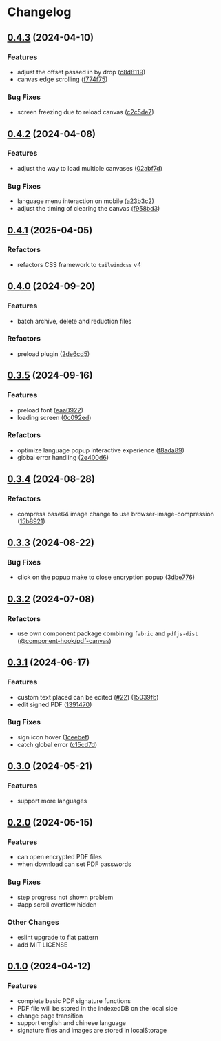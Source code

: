 # Changelog

## [0.4.3](https://github.com/tzuyi0817/PDF-signature/compare/v0.4.2...v0.4.3) (2024-04-10)

### Features

- adjust the offset passed in by drop ([c8d8119](https://github.com/tzuyi0817/PDF-signature/commit/c8d8119151dcf24cddd9d467877fdfa5e79a8819))
- canvas edge scrolling ([f774f75](https://github.com/tzuyi0817/PDF-signature/commit/f774f7551992e689daa1cc6bc622aa67458a2be6))

### Bug Fixes

- screen freezing due to reload canvas ([c2c5de7](https://github.com/tzuyi0817/PDF-signature/commit/c2c5de788242834f05595bb7e7b8a9a2c5725e30))

## [0.4.2](https://github.com/tzuyi0817/PDF-signature/compare/v0.4.1...v0.4.2) (2024-04-08)

### Features

- adjust the way to load multiple canvases ([02abf7d](https://github.com/tzuyi0817/PDF-signature/commit/02abf7d1a9dc077351b890a0df1ae02f215e023e))

### Bug Fixes

- language menu interaction on mobile ([a23b3c2](https://github.com/tzuyi0817/PDF-signature/commit/a23b3c21a3c8bd8134e27a931415cfea671c33b4))
- adjust the timing of clearing the canvas ([f958bd3](https://github.com/tzuyi0817/PDF-signature/commit/f958bd32479457bacf6f051374a3fb7534f4f7dc))

## [0.4.1](https://github.com/tzuyi0817/PDF-signature/compare/v0.4.0...v0.4.1) (2025-04-05)

### Refactors

- refactors CSS framework to `tailwindcss` v4

## [0.4.0](https://github.com/tzuyi0817/PDF-signature/compare/v0.3.5...v0.4.0) (2024-09-20)

### Features

- batch archive, delete and reduction files

### Refactors

- preload plugin ([2de6cd5](https://github.com/tzuyi0817/PDF-signature/commit/2de6cd50be81893812d2457e968494c22a40f8f4))

## [0.3.5](https://github.com/tzuyi0817/PDF-signature/compare/v0.3.4...v0.3.5) (2024-09-16)

### Features

- preload font ([eaa0922](https://github.com/tzuyi0817/PDF-signature/commit/eaa092243a1c55b4b733e5b823e8fe313a8a81af))
- loading screen ([0c092ed](https://github.com/tzuyi0817/PDF-signature/commit/0c092edf5300dd8cdfb6aff8309f49b7a4681513))

### Refactors

- optimize language popup interactive experience ([f8ada89](https://github.com/tzuyi0817/PDF-signature/commit/f8ada89a372422a7e5b673db48fa424846ce9535))
- global error handling ([2e400d6](https://github.com/tzuyi0817/PDF-signature/commit/2e400d610e2ac2884738c4d52821f67b20f5e716))

## [0.3.4](https://github.com/tzuyi0817/PDF-signature/compare/v0.3.3...v0.3.4) (2024-08-28)

### Refactors

- compress base64 image change to use browser-image-compression ([15b8921](https://github.com/tzuyi0817/PDF-signature/commit/15b8921e30ccaa688d67628a565ff32074598cbd))

## [0.3.3](https://github.com/tzuyi0817/PDF-signature/compare/v0.3.2...v0.3.3) (2024-08-22)

### Bug Fixes

- click on the popup make to close encryption popup ([3dbe776](https://github.com/tzuyi0817/PDF-signature/commit/3dbe7766f64e53c293ecaa4393894d2376b5f549))

## [0.3.2](https://github.com/tzuyi0817/PDF-signature/compare/v0.3.1...v0.3.2) (2024-07-08)

### Refactors

- use own component package combining `fabric` and `pdfjs-dist` ([@component-hook/pdf-canvas](https://www.npmjs.com/package/@component-hook/pdf-canvas))

## [0.3.1](https://github.com/tzuyi0817/PDF-signature/compare/v0.3.0...v0.3.1) (2024-06-17)

### Features

- custom text placed can be edited ([#22](https://github.com/tzuyi0817/PDF-signature/issues/22)) ([15039fb](https://github.com/tzuyi0817/PDF-signature/commit/15039fb2a4e67d5c784823feed18dab122a1bf3d))
- edit signed PDF ([1391470](https://github.com/tzuyi0817/PDF-signature/commit/1391470e7ba5c7404f5167665f8d3bc0baa546a4))

### Bug Fixes

- sign icon hover ([1ceebef](https://github.com/tzuyi0817/PDF-signature/commit/1ceebef160b2210647bee300f07aa3f59e5e93c8))
- catch global error ([c15cd7d](https://github.com/tzuyi0817/PDF-signature/commit/c15cd7dcdc5370f1678671cd1dcf6077b0ca371d))

## [0.3.0](https://github.com/tzuyi0817/PDF-signature/compare/v0.2.0...v0.3.0) (2024-05-21)

### Features

- support more languages

## [0.2.0](https://github.com/tzuyi0817/PDF-signature/compare/v0.1.0...v0.2.0) (2024-05-15)

### Features

- can open encrypted PDF files
- when download can set PDF passwords

### Bug Fixes

- step progress not shown problem
- #app scroll overflow hidden

### Other Changes

- eslint upgrade to flat pattern
- add MIT LICENSE

## [0.1.0](https://github.com/tzuyi0817/PDF-signature/compare/47fb312de1f7f8e54a0cb4cfad284e5879b61066...v0.1.0) (2024-04-12)

### Features

- complete basic PDF signature functions
- PDF file will be stored in the indexedDB on the local side
- change page transition
- support english and chinese language
- signature files and images are stored in localStorage
